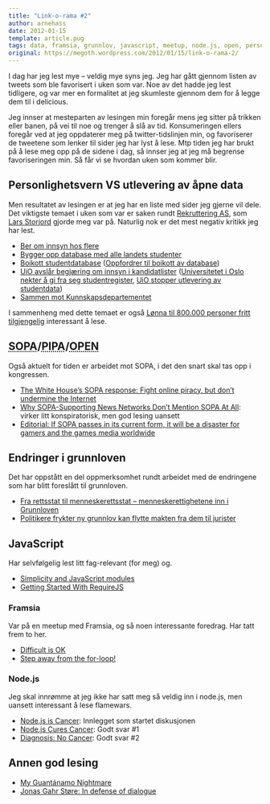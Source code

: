 ```yaml
---
title: "Link-o-rama #2"
author: arnehass
date: 2012-01-15
template: article.pug
tags: data, framsia, grunnlov, javascript, meetup, node.js, open, personlighetsvern, pipa, rekruttering as, sopa, uio
original: https://megoth.wordpress.com/2012/01/15/link-o-rama-2/
---
```


<p>I dag har jeg lest mye – veldig mye syns jeg. Jeg har gått gjennom listen av tweets som ble favorisert i uken som var. Noe av det hadde jeg lest tidligere, og var mer en formalitet at jeg skumleste gjennom dem for å legge dem til i delicious.</p>
<p>Jeg innser at mesteparten av lesingen min foregår mens jeg sitter på trikken eller banen, på vei til noe og trenger å slå av tid. Konsumeringen ellers foregår ved at jeg oppdaterer meg på twitter-tidslinjen min, og favoriserer de tweetene som lenker til sider jeg har lyst å lese. Mtp tiden jeg har brukt på å lese meg opp på de sidene i dag, så innser jeg at jeg må begrense favoriseringen min. Så får vi se hvordan uken som kommer blir.</p>
<span class="more"></span>
<h2>Personlighetsvern VS utlevering av åpne data</h2>
<p>Men resultatet av lesingen er at jeg har en liste med sider jeg gjerne vil dele. Det viktigste temaet i uken som var er saken rundt <a href="http://w2.brreg.no/enhet/sok/detalj.jsp?orgnr=988557846">Rekruttering AS</a>, som <a href="https://twitter.com/lstor">Lars Storjord</a> gjorde meg var på. Naturlig nok er det mest negativ kritikk jeg har lest.</p>
<ul>
<li><a href="http://nyheter.uib.no/?modus=vis_nyhet&amp;id=50278">Ber om innsyn hos flere</a></li>
<li><a href="http://www.aftenposten.no/jobb/Bygger-opp-database-med-alle-landets-studenter-6737534.html">Bygger opp database med alle landets studenter</a></li>
<li><a href="http://student.no/presserom/pressemeldinger/boikott-studentdatabase/">Boikott studentdatabase</a> (<a href="http://www.universitetsavisa.no/student/article12083.ece">Oppfordrer til boikott av database</a>)</li>
<li><a href="http://www.uio.no/om/aktuelt/pressemeldinger/2012/avslar-krav-om-innsyn.html">UiO avslår begjæring om innsyn i kandidatlister</a> (<a href="http://www.aftenposten.no/jobb/Universitetet-i-Oslo-nekter-a-gi-fra-seg-studentregister-6740106.html">Universitetet i Oslo nekter å gi fra seg studentregister</a>, <a href="http://universitas.no/nett/56817/uio-stopper-utlevering-av-studentdata">UiO stopper utlevering av studentdata</a>)</li>
<li><a href="http://universitas.no/nett/56819/sammen-mot-kunnskapsdepartementet">Sammen mot Kunnskapsdepartementet</a></li>
</ul>
<p>I sammenheng med dette temaet er også <a href="http://www.digi.no/878410/lonna-til-800000-personer-fritt-tilgjengelig">Lønna til 800.000 personer fritt tilgjengelig</a> interessant å lese.</p>
<h2><abbr title="Stop Online Piracy Act">SOPA</abbr>/<abbr title="Protect IP Act">PIPA</abbr>/<abbr title="Online Protection &amp; ENforcement of Digital Trade Act">OPEN</abbr></h2>
<p>Også aktuelt for tiden er arbeidet mot SOPA, i det den snart skal tas opp i kongressen.</p>
<ul>
<li><a href="http://thenextweb.com/us/2012/01/14/the-white-houses-sopa-response-fight-online-piracy-but-dont-undermine-the-internet/">The White House’s SOPA response: Fight online piracy, but don’t undermine the Internet</a></li>
<li><a href="http://falkvinge.net/2012/01/11/why-sopa-supporting-news-networks-dont-mention-sopa-at-all/">Why SOPA-Supporting News Networks Don’t Mention SOPA At All</a>: virker litt konspiratorisk, men god lesing uansett</li>
<li><a href="http://www.pcgamer.com/2012/01/12/editorial-if-sopa-passes-in-its-current-form-it-will-be-a-disaster-for-gamers-and-the-games-media-worldwide/">Editorial: If SOPA passes in its current form, it will be a disaster for gamers and the games media worldwide</a></li>
</ul>
<h2>Endringer i grunnloven</h2>
<p>Det har oppstått en del oppmerksomhet rundt arbeidet med de endringene som har blitt foreslått til grunnloven.</p>
<ul>
<li><a href="http://www.uhuru.biz/?p=959">Fra rettsstat til menneskerettsstat – menneskerettighetene inn i Grunnloven</a></li>
<li><a href="http://www.aftenposten.no/nyheter/iriks/Politikere-frykter-ny-grunnlov-kan-flytte-makten-fra-dem-til-jurister-6740375.html">Politikere frykter ny grunnlov kan flytte makten fra dem til jurister</a></li>
</ul>
<h2>JavaScript</h2>
<p>Har selvfølgelig lest litt fag-relevant (for meg) og.</p>
<ul>
<li><a href="http://tagneto.blogspot.com/2012/01/simplicity-and-javascript-modules.html">Simplicity and JavaScript modules</a></li>
<li><a href="http://aspiringcraftsman.com/2011/11/28/getting-started-with-requirejs/">Getting Started With RequireJS</a></li>
</ul>
<h3>Framsia</h3>
<p>Var på en meetup med Framsia, og så noen interessante foredrag. Har tatt frem to her.</p>
<ul>
<li><a href="http://f.augustl.com/talks/framsia-lightning-simple-ok-2012/">Difficult is OK</a></li>
<li><a href="http://cjohansen.no/talks/2012/framsia-loops/#1">Step away from the for-loop!</a></li>
</ul>
<h3>Node.js</h3>
<p>Jeg skal innrømme at jeg ikke har satt meg så veldig inn i node.js, men uansett interessant å lese flamewars.</p>
<ul>
<li><a href="http://teddziuba.com/2011/10/node-js-is-cancer.html">Node.js is Cancer</a>: Innlegget som startet diskusjonen</li>
<li><a href="http://blog.brianbeck.com/post/10967024222/node-js-cures-cancer">Node.js Cures Cancer</a>: Godt svar #1</li>
<li><a href="http://joshuakehn.com/2011/10/3/Diagnosis-No-Cancer.html">Diagnosis: No Cancer</a>: Godt svar #2</li>
</ul>
<h2>Annen god lesing</h2>
<ul>
<li><a href="http://www.nytimes.com/2012/01/08/opinion/sunday/my-guantanamo-nightmare.html">My Guantánamo Nightmare</a></li>
<li><a href="http://www.ted.com/talks/jonas_gahr_store_in_defense_of_dialogue.html">Jonas Gahr Støre: In defense of dialogue</a></li>
</ul>
